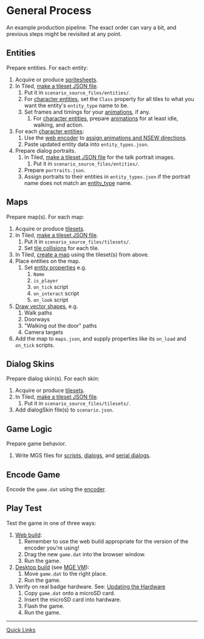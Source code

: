 # General Process

An example production pipeline. The exact order can vary a bit, and previous steps might be revisited at any point.

## Entities

Prepare entities. For each entity:

1. Acquire or produce [spritesheets](tilesets).
2. In Tiled, [make a tileset JSON file](tilesets#creating-a-tileset-json-file).
	1. Put it in `scenario_source_files/entities/`.
	2. For [character entities](entity_types#character-entity), set the `Class` property for all tiles to what you want the entity's `entity_type` name to be.
	3. Set frames and timings for your [animations](animations), if any.
		1. For [character entities](entity_types#character-entity), prepare [animations](animations) for at least idle, walking, and action.
3. For each [character entities](entity_types#character-entity):
	1. Use the [web encoder](encoder#web-encoder) to [assign animations and NSEW directions](entity_management_system).
	2. Paste updated entity data into `entity_types.json`.
4. Prepare dialog portraits.
	1. In Tiled, [make a tileset JSON file](tilesets#creating-a-tileset-json-file) for the talk portrait images.
		1. Put it in `scenario_source_files/entities/`.
	2. Prepare `portraits.json`.
	3. Assign portraits to their entities in `entity_types.json` if the portrait name does not match an [entity_type](entity_types#character-entity) name.

## Maps

Prepare map(s). For each map:

1. Acquire or produce [tilesets](tilesets).
2. In Tiled, [make a tileset JSON file](tilesets#creating-a-tileset-json-file).
	1. Put it in `scenario_source_files/tilesets/`.
	2. Set [tile collisions](tilesets#tile-collisions) for each tile.
3. In Tiled, [create a map](maps#creating-a-map-json-file) using the tileset(s) from above.
4. Place entities on the map.
	1. Set [entity properties](entities#entity-properties) e.g.
		1. `Name`
		2. `is_player`
		3. `on_tick` script
		4. `on_interact` script
		5. `on_look` script
5. [Draw vector shapes](vector_objects), e.g.
	1. Walk paths
	2. Doorways
	3. "Walking out the door" paths
	4. Camera targets
6. Add the map to `maps.json`, and supply properties like its `on_load` and `on_tick` scripts.

## Dialog Skins

Prepare dialog skin(s). For each skin:

1. Acquire or produce [tilesets](tilesets).
2. In Tiled, [make a tileset JSON file](tilesets#creating-a-tileset-json-file).
	1. Put it in `scenario_source_files/tilesets/`.
3. Add dialogSkin file(s) to `scenario.json`.

## Game Logic

Prepare game behavior.

1. Write MGS files for [scripts](scripts), [dialogs](dialogs), and [serial dialogs](serial_dialogs).

## Encode Game

Encode the `game.dat` using the [encoder](encoder).

## Play Test

Test the game in one of three ways:

1. [Web build](what_youll_need#web-build):
	1. Remember to use the web build appropriate for the version of the encoder you're using!
	2. Drag the new `game.dat` into the browser window.
	3. Run the game.
2. [Desktop build](what_youll_need#desktop-build) (see [MGE VM](mge_vm)):
	1. Move `game.dat` to the right place.
	2. Run the game.
3. Verify on real badge hardware. See: [Updating the Hardware](updating_the_hardware)
	1. Copy `game.dat` onto a microSD card.
	2. Insert the microSD card into hardware.
	3. Flash the game.
	4. Run the game.

---

[Quick Links](index)